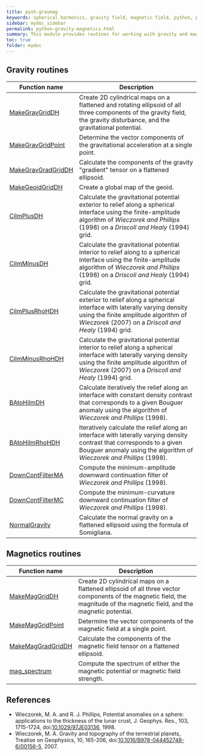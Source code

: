 ```yaml
---
title: pysh.gravmag
keywords: spherical harmonics, gravity field, magnetic field, python, pyshtools
sidebar: mydoc_sidebar
permalink: python-gravity-magnetics.html
summary: This module provides routines for working with gravity and magnetic field data expressed in spherical harmonics.
toc: true
folder: mydoc
---
```


<style>
table:nth-of-type(n) {
    display:table;
    width:100%;
}
table:nth-of-type(n) th:nth-of-type(2) {
    width:75%;
}
</style>

## Gravity routines

| Function name | Description |
| ------------- | ----------- |
| [MakeGravGridDH](pymakegravgriddh.html) | Create 2D cylindrical maps on a flattened and rotating ellipsoid of all three components of the gravity field, the gravity disturbance, and the gravitational potential. |
| [MakeGravGridPoint](pymakegravgridpoint.html) | Determine the vector components of the gravitational acceleration at a single point. |
| [MakeGravGradGridDH](pymakegravgradgriddh.html) | Calculate the components of the gravity "gradient" tensor on a flattened ellipsoid. |
| [MakeGeoidGridDH](pymakegeoidgriddh.html) | Create a global map of the geoid. |
| [CilmPlusDH](pycilmplusdh.html) | Calculate the gravitational potential exterior to relief along a spherical interface using the finite-amplitude algorithm of *Wieczorek and Phillips* (1998) on a *Driscoll and Healy* (1994) grid. |
| [CilmMinusDH](pycilmminusdh.html) | Calculate the gravitational potential interior to relief along to a spherical interface using the finite-amplitude algorithm of *Wieczorek and Phillips* (1998) on a *Driscoll and Healy* (1994) grid. |
| [CilmPlusRhoHDH](pycilmplusrhohdh.html) | Calculate the gravitational potential exterior to relief along a spherical interface with laterally varying density using the finite amplitude algorithm of *Wieczorek* (2007) on a *Driscoll and Healy* (1994) grid. |
| [CilmMinusRhoHDH](pycilmminusrhohdh.html) | Calculate the gravitational potential interior to relief along a spherical interface with laterally varying density using the finite amplitude algorithm of *Wieczorek* (2007) on a *Driscoll and Healy* (1994) grid. |
| [BAtoHilmDH](pybatohilmdh.html) | Calculate iteratively the relief along an interface with constant density contrast that corresponds to a given Bouguer anomaly using the algorithm of *Wieczorek and Phillips* (1998). |
| [BAtoHilmRhoHDH](pybatohilmrhohdh.html) | Iteratively calculate the relief along an interface with laterally varying density contrast that corresponds to a given Bouguer anomaly using the algorithm of *Wieczorek and Phillips* (1998). |
| [DownContFilterMA](pydowncontfilterma.html) | Compute the minimum-amplitude downward continuation filter of *Wieczorek and Phillips* (1998). |
| [DownContFilterMC](pydowncontfiltermc.html) | Compute the minimum-curvature downward continuation filter of *Wieczorek and Phillips* (1998). |
| [NormalGravity](pynormalgravity.html) | Calculate the normal gravity on a flattened ellipsoid using the formula of Somigliana. |

## Magnetics routines

| Function name | Description |
| ------------- | ----------- |
| [MakeMagGridDH](pymakemaggriddh.html) | Create 2D cylindrical maps on a flattened ellipsoid of all three vector components of the magnetic field, the magnitude of the magnetic field, and the magnetic potential. |
| [MakeMagGridPoint](pymakemaggridpoint.html) | Determine the vector components of the magnetic field at a single point. |
| [MakeMagGradGridDH](pymakemaggradgriddh.html) | Calculate the components of the magnetic field tensor on a flattened ellipsoid. |
| [mag_spectrum](mag_spectrum.html) | Compute the spectrum of either the magnetic potential or magnetic field strength. |

## References

* Wieczorek, M. A. and R. J. Phillips, Potential anomalies on a sphere: applications to the thickness of the lunar crust, J. Geophys. Res., 103, 1715-1724, doi:[10.1029/97JE03136](https://doi.org/10.1029/97JE03136), 1998.
* Wieczorek, M. A. Gravity and topography of the terrestrial planets, Treatise on Geophysics, 10, 165-206, doi:[10.1016/B978-044452748-6/00156-5](https://doi.org/10.1016/B978-044452748-6/00156-5), 2007.
